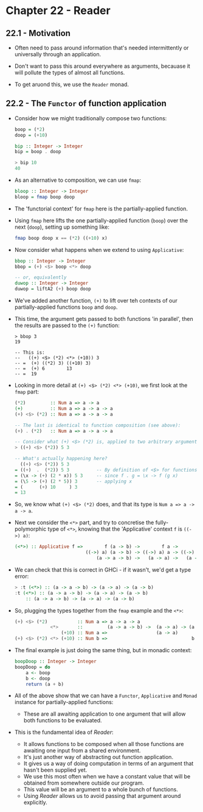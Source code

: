 # Chapter 22 - Reader

## 22.1 - Motivation

- Often need to pass around information that's needed intermittently or universally through an application.

- Don't want to pass this around everywhere as arguments, becauase it will pollute the types of almost all functions.

- To get aruond this, we use the `Reader` monad.



## 22.2 - The `Functor` of function application

- Consider how we might traditionally compose two functions:

    ```haskell
    boop = (*2)
    doop = (+10)

    bip :: Integer -> Integer
    bip = boop . doop

    > bip 10
    40
    ```

- As an alternative to composition, we can use `fmap`:

    ```haskell
    bloop :: Integer -> Integer
    bloop = fmap boop doop
    ```

- The 'functorial context' for `fmap` here is the partially-applied function.

- Using `fmap` here lifts the one partially-applied function (`boop`) over the next (`doop`), setting up something like:

    ```haskell
    fmap boop doop x == (*2) ((+10) x)
    ```

- Now consider what happens when we extend to using `Applicative`:

    ```haskell
    bbop :: Integer -> Integer
    bbop = (+) <$> boop <*> doop

    -- or, equivalently
    duwop :: Integer -> Integer
    duwop = liftA2 (+) boop doop
    ```

- We've added another function, `(+)` to lift over teh contexts of our partially-applied functions `boop` and `doop`.

- This time, the argument gets passed to both functions 'in parallel', then the results are passed to the `(+)` function:

    ```hasekll
    > bbop 3
    19

    -- This is:
    --   ((+) <$> (*2) <*> (+10)) 3
    -- =  (+) ((*2) 3) ((+10) 3)
    -- =  (+) 6        13
    -- =  19
    ```

- Looking in more detail at `(+) <$> (*2) <*> (+10)`, we first look at the `fmap` part:

    ```haskell
    (*2)         :: Num a => a -> a
    (+)          :: Num a => a -> a -> a
    (+) <$> (*2) :: Num a => a -> a -> a

    -- The last is identical to function composition (see above):
    (+) . (*2)   :: Num a => a -> a -> a

    -- Consider what (+) <$> (*2) is, applied to two arbitrary arguments:
    > ((+) <$> (*2)) 5 3

    -- What's actually happening here?
      ((+) <$> (*2)) 5 3
    = ((+)  .  (*2)) 5 3          -- By definition of <$> for functions
    = (\x -> (+) (2 * x)) 5 3     -- since f . g = \x -> f (g x)
    = (\5 -> (+) (2 * 5)) 3       -- applying x
    = (      (+) 10     ) 3
    = 13
    ```

- So, we know what `(+) <$> (*2)` does, and that its type is `Num a => a -> a -> a`.

- Next we consider the `<*>` part, and try to concretise the fully-polymorphic type of `<*>`, knowing that the 'Applicative' context `f` is `((->) a)`:

    ```haskell
    (<*>) :: Applicative f =>        f (a -> b) ->        f a ->        f b
                              ((->) a) (a -> b) -> ((->) a) a -> ((->) a) b
                                  (a -> a -> b) ->   (a -> a) ->   (a -> b)
    ```

- We can check that this is correct in GHCi - if it wasn't, we'd get a type error:

    ```haskell
    > :t (<*>) :: (a -> a -> b) -> (a -> a) -> (a -> b)
    :t (<*>) :: (a -> a -> b) -> (a -> a) -> (a -> b)
        :: (a -> a -> b) -> (a -> a) -> (a -> b)
    ```

- So, plugging the types together from the `fmap` example and the `<*>`:

    ```haskell
    (+) <$> (*2)           :: Num a => a -> a -> a
                 <*>       ::         (a -> a -> b) ->  (a -> a) -> (a -> b)
                     (+10) :: Num a =>                  (a -> a)
    (+) <$> (*2) <*> (+10) :: Num b =>                               b -> b
    ```

- The final example is just doing the same thing, but in monadic context:

    ```haskell
    boopDoop :: Integer -> Integer
    boopDoop = do
        a <- boop
        b <- doop
        return (a + b)
    ```

- All of the above show that we can have a `Functor`, `Applicative` and `Monad` instance for partially-applied functions:
    - These are all awaiting application to one argument that will allow both functions to be evaluated.

- This is the fundamental idea of _Reader_:
    - It allows functions to be composed when all those functions are awaiting one input from a shared environment.
    - It's just another way of abstracting out function application.
    - It gives us a way of doing computation in terms of an argument that hasn't been supplied yet.
    - We use this most often when we have a constant value that will be obtained from somewhere outside our program.
    - This value will be an argument to a whole bunch of functions.
    - Using _Reader_ allows us to avoid passing that argument around explicitly.
